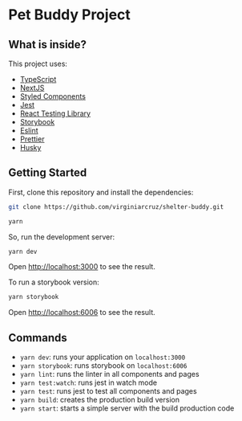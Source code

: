 
# Pet Buddy Project

## What is inside?

This project uses:

- [TypeScript](https://www.typescriptlang.org/)
- [NextJS](https://nextjs.org/)
- [Styled Components](https://styled-components.com/)
- [Jest](https://jestjs.io/)
- [React Testing Library](https://testing-library.com/docs/react-testing-library/intro)
- [Storybook](https://storybook.js.org/)
- [Eslint](https://eslint.org/)
- [Prettier](https://prettier.io/)
- [Husky](https://github.com/typicode/husky)


## Getting Started

First, clone this repository and install the dependencies:

```bash
git clone https://github.com/virginiarcruz/shelter-buddy.git

yarn
```
So, run the development server:

```bash
yarn dev
```

Open [http://localhost:3000](http://localhost:3000) to see the result.

To run a storybook version:

```bash
yarn storybook
```

Open [http://localhost:6006](http://localhost:6006) to see the result.


## Commands

- `yarn dev`: runs your application on `localhost:3000`
- `yarn storybook`: runs storybook on `localhost:6006`
- `yarn lint`: runs the linter in all components and pages
- `yarn test:watch`: runs jest in watch mode
- `yarn test`: runs jest to test all components and pages
- `yarn build`: creates the production build version
- `yarn start`: starts a simple server with the build production code
